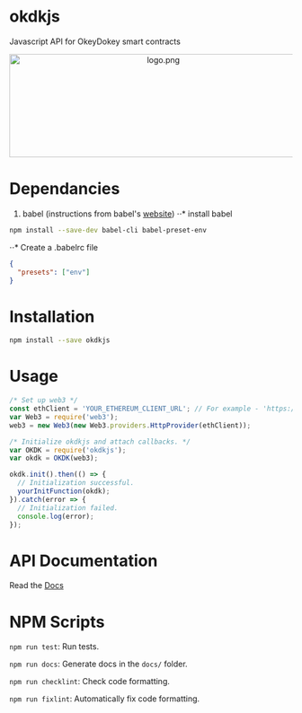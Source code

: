 # okdkjs
Javascript API for OkeyDokey smart contracts

<p align="center">
  <img align="center" src="img/logo.png" width="532" height="184" alt="logo.png"/>
</p>

# Dependancies

1. babel (instructions from babel's [website](https://babeljs.io/))
⋅⋅* install babel 
```bash
npm install --save-dev babel-cli babel-preset-env
```
⋅⋅* Create a .babelrc file
```json
{
  "presets": ["env"]
}
```

# Installation

```bash
npm install --save okdkjs
```


# Usage
```javascript
/* Set up web3 */
const ethClient = 'YOUR_ETHEREUM_CLIENT_URL'; // For example - 'https://ropsten.infura.io/ynXBPNoUYJ3C4ZDzqjga';
var Web3 = require('web3');
web3 = new Web3(new Web3.providers.HttpProvider(ethClient));

/* Initialize okdkjs and attach callbacks. */
var OKDK = require('okdkjs');
var okdk = OKDK(web3);

okdk.init().then(() => {
  // Initialization successful.
  yourInitFunction(okdk);
}).catch(error => {
  // Initialization failed.
  console.log(error);
});
```


# API Documentation
Read the [Docs](https://team-okeydokey.github.io/okdkjs/)


# NPM Scripts

`npm run test`: Run tests.

`npm run docs`: Generate docs in the `docs/` folder.

`npm run checklint`: Check code formatting.

`npm run fixlint`: Automatically fix code formatting.
